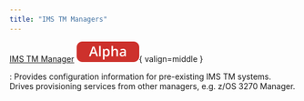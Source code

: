 ```yaml
---
title: "IMS TM Managers"
---
```


[IMS TM Manager](./ims-tm-manager.md) ![alpha](../../../assets/images/tags/alpha.svg){ valign=middle }

:   Provides configuration information for pre-existing IMS TM systems.
    Drives provisioning services from other managers, e.g. z/OS 3270 Manager. 

